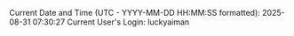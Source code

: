 Current Date and Time (UTC - YYYY-MM-DD HH:MM:SS formatted): 2025-08-31 07:30:27
Current User's Login: luckyaiman
